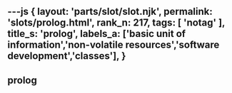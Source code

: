 ---js
{
  layout: 'parts/slot/slot.njk',
  permalink: 'slots/prolog.html',
  rank_n: 217,
  tags: [ 'notag' ],
  title_s: 'prolog',
  labels_a: ['basic unit of information','non-volatile resources','software development','classes'],
}
---
## prolog


